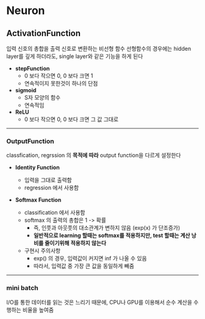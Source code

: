 # Neuron
## ActivationFunction
입력 신호의 총합을 출력 신호로 변환하는 비선형 함수
선형함수의 경우에는 hidden layer를 깊게 하더라도, single layer와 같은 기능을 하게 된다
* **stepFunction**
    * 0 보다 작으면 0, 0 보다 크면 1
    * 연속적이지 못한것이 하나의 단점
* **sigmoid**
    * S자 모양의 함수
    * 연속적임
* **ReLU**
    * 0 보다 작으면 0, 0 보다 크면 그 값 그대로
---
### OutputFunction
classfication, regrssion 의 **목적에 따라** output function을 다르게 설정한다
* **Identity Function**
    * 입력을 그대로 출력함
    * regression 에서 사용함

* **Softmax Function**
    * classification 에서 사용함
    * softmax 의 출력의 총합은 1 -> 확률
        * 즉, 인풋과 아웃풋의 대소관계가 변하지 않음 (exp(x) 가 단조증가)
        * **일반적으로 learning 할때는 softmax를 적용하지만, test 할때는 계산 낭비를 줄이기위해 적용하지 않는다**
    * 구현시 주의사항
        * exp() 의 경우, 입력값이 커지면 inf 가 나올 수 있음
        * 따라서, 입력값 중 가장 큰 값을 동일하게 빼줌
---
### mini batch
I/O를 통한 데이터를 읽는 것은 느리기 때문에, CPU나 GPU를 이용해서 순수 계산을 수행하는 비율을 높여줌

